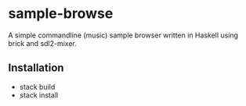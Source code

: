 # sample-browse
A simple commandline (music) sample browser written in Haskell using brick and sdl2-mixer.

## Installation
* stack build
* stack install
